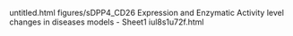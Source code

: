 untitled.html
figures/sDPP4_CD26 Expression and Enzymatic Activity level changes in diseases models  - Sheet1
iul8s1u72f.html